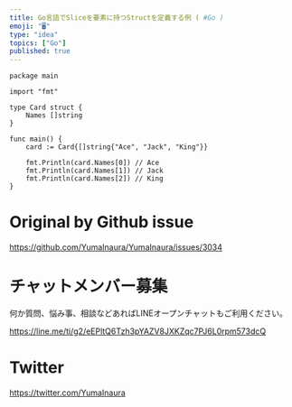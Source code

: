 ```yaml
---
title: Go言語でSliceを要素に持つStructを定義する例 ( #Go )
emoji: "🖥"
type: "idea"
topics: ["Go"]
published: true
---
```


```golang
package main

import "fmt"

type Card struct {
	Names []string
}

func main() {
	card := Card{[]string{"Ace", "Jack", "King"}}

	fmt.Println(card.Names[0]) // Ace
	fmt.Println(card.Names[1]) // Jack
	fmt.Println(card.Names[2]) // King
}

```

# Original by Github issue

https://github.com/YumaInaura/YumaInaura/issues/3034








<!-- Update From Qiita API -->

# チャットメンバー募集


何か質問、悩み事、相談などあればLINEオープンチャットもご利用ください。

https://line.me/ti/g2/eEPltQ6Tzh3pYAZV8JXKZqc7PJ6L0rpm573dcQ





# Twitter


https://twitter.com/YumaInaura


<!-- Update From Qiita API -->


